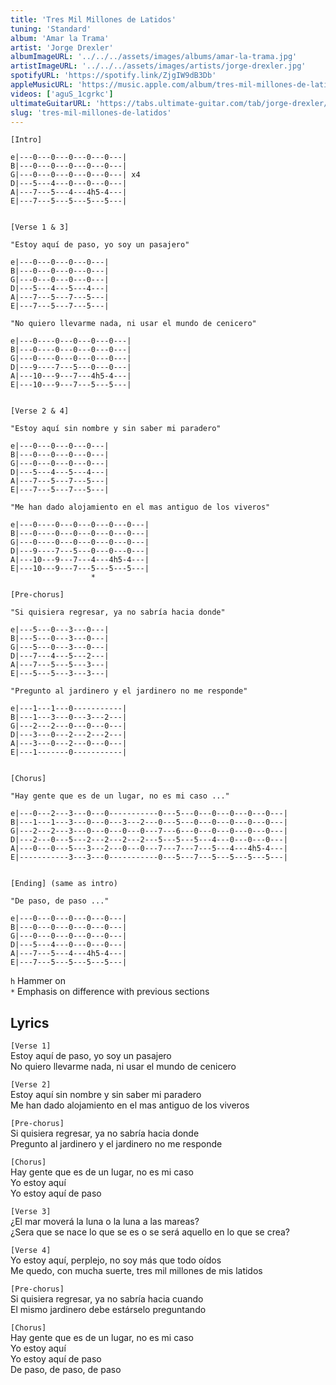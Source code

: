 ```yaml
---
title: 'Tres Mil Millones de Latidos'
tuning: 'Standard'
album: 'Amar la Trama'
artist: 'Jorge Drexler'
albumImageURL: '../../../assets/images/albums/amar-la-trama.jpg'
artistImageURL: '../../../assets/images/artists/jorge-drexler.jpg'
spotifyURL: 'https://spotify.link/ZjgIW9dB3Db'
appleMusicURL: 'https://music.apple.com/album/tres-mil-millones-de-latidos/360764667?i=360764757'
videos: ['aguS_1cgrkc']
ultimateGuitarURL: 'https://tabs.ultimate-guitar.com/tab/jorge-drexler/tres-mil-millones-de-latidos-tabs-3099890'
slug: 'tres-mil-millones-de-latidos'
---
```


```
[Intro]

e|---0---0---0---0---0---|
B|---0---0---0---0---0---|
G|---0---0---0---0---0---| x4
D|---5---4---0---0---0---|
A|---7---5---4---4h5-4---|
E|---7---5---5---5---5---|


[Verse 1 & 3]

"Estoy aquí de paso, yo soy un pasajero"

e|---0---0---0---0---|
B|---0---0---0---0---|
G|---0---0---0---0---|
D|---5---4---5---4---|
A|---7---5---7---5---|
E|---7---5---7---5---|

"No quiero llevarme nada, ni usar el mundo de cenicero"

e|---0----0---0---0---0---|
B|---0----0---0---0---0---|
G|---0----0---0---0---0---|
D|---9----7---5---0---0---|
A|---10---9---7---4h5-4---|
E|---10---9---7---5---5---|


[Verse 2 & 4]

"Estoy aquí sin nombre y sin saber mi paradero"

e|---0---0---0---0---|
B|---0---0---0---0---|
G|---0---0---0---0---|
D|---5---4---5---4---|
A|---7---5---7---5---|
E|---7---5---7---5---|

"Me han dado alojamiento en el mas antiguo de los viveros"

e|---0----0---0---0---0---0---|
B|---0----0---0---0---0---0---|
G|---0----0---0---0---0---0---|
D|---9----7---5---0---0---0---|
A|---10---9---7---4---4h5-4---|
E|---10---9---7---5---5---5---|
                  *

[Pre-chorus]

"Si quisiera regresar, ya no sabría hacia donde"

e|---5---0---3---0---|
B|---5---0---3---0---|
G|---5---0---3---0---|
D|---7---4---5---2---|
A|---7---5---5---3---|
E|---5---5---3---3---|

"Pregunto al jardinero y el jardinero no me responde"

e|---1---1---0-----------|
B|---1---3---0---3---2---|
G|---2---2---0---0---0---|
D|---3---0---2---2---2---|
A|---3---0---2---0---0---|
E|---1-------0-----------|


[Chorus]

"Hay gente que es de un lugar, no es mi caso ..."

e|---0---2---3---0---0-----------0---5---0---0---0---0---0---|
B|---1---1---3---0---0---3---2---0---5---0---0---0---0---0---|
G|---2---2---3---0---0---0---0---7---6---0---0---0---0---0---|
D|---2---0---5---2---2---2---2---5---5---5---4---0---0---0---|
A|---0---0---5---3---2---0---0---7---7---7---5---4---4h5-4---|
E|-----------3---3---0-----------0---5---7---5---5---5---5---|


[Ending] (same as intro)

"De paso, de paso ..."

e|---0---0---0---0---0---|
B|---0---0---0---0---0---|
G|---0---0---0---0---0---|
D|---5---4---0---0---0---|
A|---7---5---4---4h5-4---|
E|---7---5---5---5---5---|
```

`h` Hammer on  
`*` Emphasis on difference with previous sections

## Lyrics

`[Verse 1]`  
Estoy aquí de paso, yo soy un pasajero  
No quiero llevarme nada, ni usar el mundo de cenicero

`[Verse 2]`  
Estoy aquí sin nombre y sin saber mi paradero  
Me han dado alojamiento en el mas antiguo de los viveros

`[Pre-chorus]`  
Si quisiera regresar, ya no sabría hacia donde  
Pregunto al jardinero y el jardinero no me responde

`[Chorus]`  
Hay gente que es de un lugar, no es mi caso  
Yo estoy aquí  
Yo estoy aquí de paso

`[Verse 3]`  
¿El mar moverá la luna o la luna a las mareas?  
¿Sera que se nace lo que se es o se será aquello en lo que se crea?

`[Verse 4]`  
Yo estoy aquí, perplejo, no soy más que todo oídos  
Me quedo, con mucha suerte, tres mil millones de mis latidos

`[Pre-chorus]`  
Si quisiera regresar, ya no sabría hacia cuando  
El mismo jardinero debe estárselo preguntando

`[Chorus]`  
Hay gente que es de un lugar, no es mi caso  
Yo estoy aquí  
Yo estoy aquí de paso  
De paso, de paso, de paso
